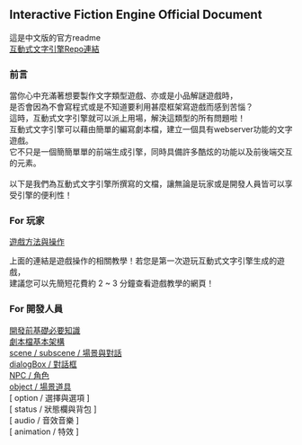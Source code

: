 ## Interactive Fiction Engine Official Document

這是中文版的官方readme <br>
[互動式文字引擎Repo連結](https://github.com/NaoCoding/Interactive-Fiction-Engine.c)

### 前言

當你心中充滿著想要製作文字類型遊戲、亦或是小品解謎遊戲時， <br>
是否會因為不會寫程式或是不知道要利用甚麼框架寫遊戲而感到苦惱？ <br>
這時，互動式文字引擎就可以派上用場，解決這類型的所有問題啦！ <br>
互動式文字引擎可以藉由簡單的編寫劇本檔，建立一個具有webserver功能的文字遊戲。 <br>
它不只是一個簡簡單單的前端生成引擎，同時具備許多酷炫的功能以及前後端交互的元素。 <br>
<br>
以下是我們為互動式文字引擎所撰寫的文檔，讓無論是玩家或是開發人員皆可以享受引擎的便利性！<br>

### For 玩家

[遊戲方法與操作](/Interactive-Fiction-Engine.c.document/HowToPlay-zhtw.html) <br>

上面的連結是遊戲操作的相關教學！若您是第一次遊玩互動式文字引擎生成的遊戲， <br>
建議您可以先簡短花費約 2 ~ 3 分鐘查看遊戲教學的網頁！ <br>

### For 開發人員

[開發前基礎必要知識](/Interactive-Fiction-Engine.c.document/before_dev_zhtw.html) <br>
[劇本檔基本架構](/Interactive-Fiction-Engine.c.document/dev_general_zhtw.html) <br>
[ scene / subscene / 場景與對話 ](/Interactive-Fiction-Engine.c.document/scene_zhtw.html) <br>
[ dialogBox / 對話框 ](/Interactive-Fiction-Engine.c.document/dialogBox_zhtw.html) <br>
[ NPC / 角色 ](/Interactive-Fiction-Engine.c.document/character_zhtw.html) <br>
[ object / 場景道具 ](/Interactive-Fiction-Engine.c.document/object_zhtw.html) <br>
[ option / 選擇與選項 ] <br>
[ status / 狀態欄與背包 ] <br>
[ audio / 音效音樂 ] <br>
[ animation / 特效 ] <br>



